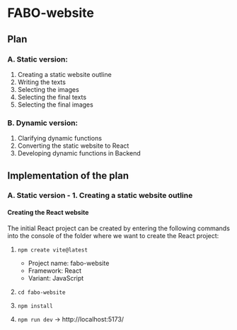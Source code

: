 # FABO-website

## Plan

### A. Static version:

1. Creating a static website outline
2. Writing the texts
3. Selecting the images
4. Selecting the final texts
5. Selecting the final images

### B. Dynamic version:

1. Clarifying dynamic functions
2. Converting the static website to React
3. Developing dynamic functions in Backend

## Implementation of the plan

### A. Static version - 1. Creating a static website outline

#### Creating the React website

The initial React project can be created by entering the following commands into the console of the folder where we want to create the React project:

1. `npm create vite@latest`

   * Project name: fabo-website
   * Framework: React
   * Variant: JavaScript

2. `cd fabo-website`
3. `npm install`
4. `npm run dev` -> http://localhost:5173/
